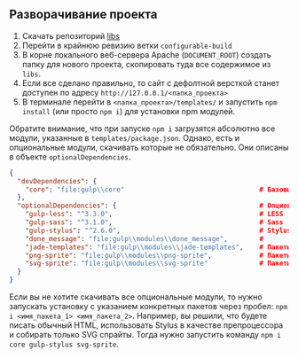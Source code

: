 ## Разворачивание проекта

1. Скачать репозиторий [libs](http://hg.turbodevelopers.com/turbo/libs)
1. Перейти в крайнюю ревизию ветки `configurable-build`
1. В корне локального веб-сервера Apache (`DOCUMENT_ROOT`) создать папку для нового проекта, скопировать туда все содержимое из `libs`.
1. Если все сделано правильно, то сайт с дефолтной версткой станет доступен по адресу `http://127.0.0.1/<папка_проекта>`
1. В терминале перейти в `<папка_проекта>/templates/` и запустить `npm install` (или просто `npm i`) для установки npm модулей.  

Обратите внимание, что при запуске `npm i` загрузятся абсолютно все модули, указанные в `templates/package.json`. Однако, есть и опциональные модули, скачивать которые не обязательно. Они описаны в объекте `optionalDependencies`.
```json
{
  "devDependencies": {
    "core": "file:gulp\\core"                                  # Базовые пакеты для разработки
  },
  "optionalDependencies": {                                    # Опциональные пакеты
    "gulp-less": "^3.3.0",                                     # LESS
    "gulp-sass": "^3.1.0",                                     # Sass
    "gulp-stylus": "^2.6.0",                                   # Stylus
    "done_message": "file:gulp\\modules\\done_message",        # 
    "jade-templates": "file:gulp\\modules\\jade-templates",    # Пакеты для сборки Jade
    "png-sprite": "file:gulp\\modules\\png-sprite",            # Пакеты для сборки PNG спрайтов
    "svg-sprite": "file:gulp\\modules\\svg-sprite"             # Пакеты для сборки SVG спрайтов
  }
}

```

Если вы не хотите скачивать все опциональные модули, то нужно запускать установку с указанием конкретных пакетов через пробел: `npm i <имя_пакета_1> <имя_пакета_2>`. Например, вы решили, что будете писать обычный HTML, использовать Stylus в качестве препроцессора и собирать только SVG спрайты. Тогда нужно запустить команду `npm i core gulp-stylus svg-sprite`.